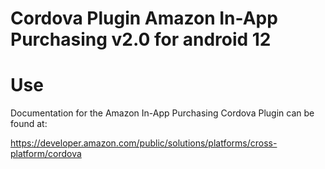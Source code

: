 # Cordova Plugin Amazon In-App Purchasing v2.0 for android 12

# Use

Documentation for the Amazon In-App Purchasing Cordova Plugin can be found at:

https://developer.amazon.com/public/solutions/platforms/cross-platform/cordova
